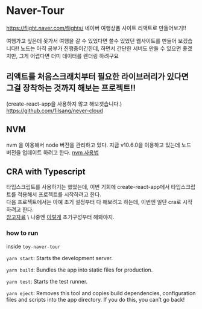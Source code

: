 # Naver-Tour
https://flight.naver.com/flights/ 네이버 여행상품 사이트 리액트로 만들어보기!!

여행가고 싶은데 못가서 여행을 갈 수 있었다면 쓸수 있었던 웹사이트를 만들어 보겠습니다!! 노드는 아직 공부가 진행중이긴한데, 하면서 간단한 서버도 만들 수 있으면 좋겠지만, 그게 어렵다면 더미 데이터를 렌더링 하려구요

## 리액트를 처음스크래치부터 필요한 라이브러리가 있다면 그걸 장착하는 것까지 해보는 프로젝트!! 
(create-react-app을 사용하지 않고 해보겟습니다.)
https://github.com/1ilsang/never-cloud

## NVM
nvm 을 이용해서 node 버전을 관리하고 있다. 지금 v10.6.0을 이용하고 있는데 노드 버전을 업데이트 하려고 한다. [nvm 사용법](https://jeonghwan-kim.github.io/2016/08/10/nvm.html)

## CRA with Typescript
타입스크립트를 사용하기는 했었는데, 이번 기회에 create-react-app에서 타입스크립트를 적용해서 프로젝트를 시작하려고 한다. \
다음 프로젝트에서는 아예 초기 설정부터 다 해보려고 하는데, 이번엔 일단 cra로 시작하려고 한다. \
[참고자료](https://the-illusionist.me/77) \ 
나중엔 [이렇게](https://jeonghwan-kim.github.io/dev/2019/06/25/react-ts.html) 초기구성부터 해봐야지. 

### how to run
inside `toy-naver-tour`

`yarn start`: Starts the development server.

`yarn build`: Bundles the app into static files for production.

`yarn test`: Starts the test runner.

`yarn eject`: Removes this tool and copies build dependencies, configuration files
    and scripts into the app directory. If you do this, you can’t go back!
